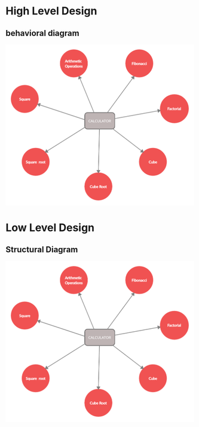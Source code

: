# High Level Design
## behavioral diagram
![behavioral](https://github.com/manasiAraspure/M1_Calculator/blob/main/2_Design/Structural%20diagram.png)


# Low Level Design
## Structural Diagram
![structure](https://github.com/manasiAraspure/M1_Calculator/blob/main/2_Design/Structural%20diagram.png)
